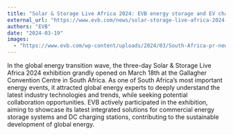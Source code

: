 ```yaml
---
title: "Solar & Storage Live Africa 2024: EVB energy storage and EV charging integrated solution"
external_url: "https://www.evb.com/news/solar-storage-live-africa-2024-evb-energy-storage-and-ev-charging-integrated-solution/"
authors: "EVB"
date: "2024-03-19"
images:
  - "https://www.evb.com/wp-content/uploads/2024/03/South-Africa-pr-news-scaled.jpg"
---
```


In the global energy transition wave, the three-day Solar & Storage Live Africa 2024 exhibition grandly opened on March 18th at the Gallagher Convention Centre in South Africa. As one of South Africa’s most important energy events, it attracted global energy experts to deeply understand the latest industry technologies and trends, while seeking potential collaboration opportunities. EVB actively participated in the exhibition, aiming to showcase its latest integrated solutions for commercial energy storage systems and DC charging stations, contributing to the sustainable development of global energy.